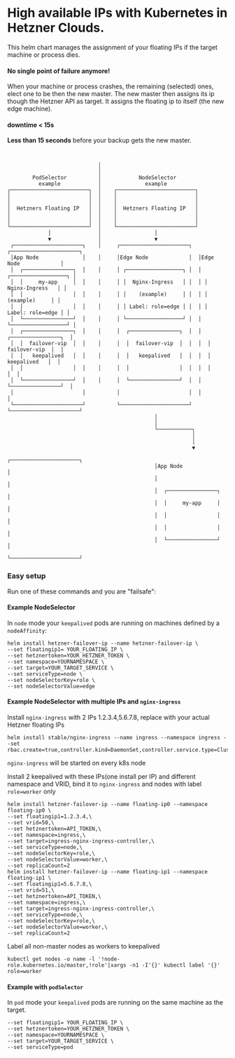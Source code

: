 # High available IPs with Kubernetes in Hetzner Clouds.

This helm chart manages the assignment of your floating IPs if the target machine or process dies.

#### No single point of failure anymore!

When your machine or process crashes, the remaining (selected) ones, elect one to be then the new master. The new master then assigns its ip though the Hetzner API as target. It assigns the floating ip to itself (the new edge machine).

#### downtime < 15s

__Less than 15 seconds__ before your backup gets the new master.

```


                             │
                             │
        PodSelector          │            NodeSelector
          example            │              example
┌─────────────────────────┐  │    ┌─────────────────────────┐
│                         │  │    │                         │
│                         │  │    │                         │
│  Hetzners Floating IP   │  │    │  Hetzners Floating IP   │
│                         │  │    │                         │
│                         │  │    │                         │
└─────────────────────────┘  │    └─────────────────────────┘
             │               │                 │
             ▼               │                 ▼
 ┌──────────────────────┐    │     ┌──────────────────────┐  ┌──────────────────────┐
 │App Node              │    │     │Edge Node             │  │Edge Node             │
 │  ┌────────────────┐  │    │     │ ┌──────────────────┐ │  │ ┌──────────────────┐ │
 │  │     my-app     │  │    │     │ │  Nginx-Ingress   │ │  │ │  Nginx-Ingress   │ │
 │  │                │  │    │     │ │    (example)     │ │  │ │    (example)     │ │
 │  │                │  │    │     │ │ Label: role=edge │ │  │ │ Label: role=edge │ │
 │  └────────────────┘  │    │     │ └──────────────────┘ │  │ └──────────────────┘ │
 │  ┌────────────────┐  │    │     │  ┌────────────────┐  │  │  ┌────────────────┐  │
 │  │  failover-vip  │  │    │     │  │  failover-vip  │  │  │  │  failover-vip  │  │
 │  │   keepalived   │  │    │     │  │   keepalived   │  │  │  │   keepalived   │  │
 │  │                │  │    │     │  │                │  │  │  │                │  │
 │  └────────────────┘  │    │     │  └────────────────┘  │  │  └────────────────┘  │
 │                      │          │                      │  │                      │
 └──────────────────────┘          └──────────────────────┘  └──────────────────────┘
                                               │
                                               │
                                               └───────────┐
                                                           │
                                                           │
                                                           ▼
                                               ┌──────────────────────┐
                                               │App Node              │
                                               │                      │
                                               │  ┌────────────────┐  │
                                               │  │     my-app     │  │
                                               │  │                │  │
                                               │  │                │  │
                                               │  └────────────────┘  │
                                               └──────────────────────┘
```


### Easy setup

Run one of these commands and you are "failsafe":

#### Example NodeSelector

In `node` mode your `keepalived` pods are running on machines defined by a `nodeAffinity`:

```
helm install hetzner-failover-ip --name hetzner-failover-ip \
--set floatingip1= YOUR_FLOATING_IP \
--set hetznertoken=YOUR_HETZNER_TOKEN \
--set namespace=YOURNAMESPACE \
--set target=YOUR_TARGET_SERVICE \
--set serviceType=node \
--set nodeSelectorKey=role \
--set nodeSelectorValue=edge
```

#### Example NodeSelector with multiple IPs and `nginx-ingress`

Install `nginx-ingress` with 2 IPs 1.2.3.4,5.6.7.8, replace with your actual Hetzner floating IPs
```
helm install stable/nginx-ingress --name ingress --namespace ingress --set rbac.create=true,controller.kind=DaemonSet,controller.service.type=ClusterIP,controller.service.externalIPs='{1.2.3.4,5.6.7.8}',controller.stats.enabled=true,controller.metrics.enabled=true
```
`nginx-ingress` will be started on every k8s node

Install 2 keepalived with these IPs(one install per IP) and different namespace and VRID, bind it to `nginx-ingress` and nodes with label `role=worker` only
```
helm install hetzner-failover-ip --name floating-ip0 --namespace floating-ip0 \
--set floatingip1=1.2.3.4,\
--set vrid=50,\
--set hetznertoken=API_TOKEN,\
--set namespace=ingress,\
--set target=ingress-nginx-ingress-controller,\
--set serviceType=node,\
--set nodeSelectorKey=role,\
--set nodeSelectorValue=worker,\
--set replicaCount=2
helm install hetzner-failover-ip --name floating-ip1 --namespace floating-ip1 \
--set floatingip1=5.6.7.8,\
--set vrid=51,\
--set hetznertoken=API_TOKEN,\
--set namespace=ingress,\
--set target=ingress-nginx-ingress-controller,\
--set serviceType=node,\
--set nodeSelectorKey=role,\
--set nodeSelectorValue=worker,\
--set replicaCount=2
```
Label all non-master nodes as workers to keepalived
```
kubectl get nodes -o name -l '!node-role.kubernetes.io/master,!role'|xargs -n1 -I'{}' kubectl label '{}' role=worker
```

#### Example with `podSelector`

In `pod` mode your  `keepalived` pods are running on the same machine as the target.

```helm install hetzner-failover-ip --name hetzner-failover-ip \
--set floatingip1= YOUR_FLOATING_IP \
--set hetznertoken=YOUR_HETZNER_TOKEN \
--set namespace=YOURNAMESPACE \
--set target=YOUR_TARGET_SERVICE \
--set serviceType=pod
```
